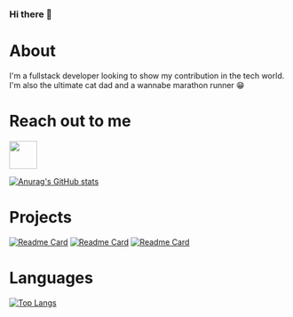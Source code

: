 ### Hi there 👋

<!--
**tudornicoara/tudornicoara** is a ✨ _special_ ✨ repository because its `README.md` (this file) appears on your GitHub profile.

Here are some ideas to get you started:

- 🔭 I’m currently working on ...
- 🌱 I’m currently learning ...
- 👯 I’m looking to collaborate on ...
- 🤔 I’m looking for help with ...
- 💬 Ask me about ...
- 📫 How to reach me: ...
- 😄 Pronouns: ...
- ⚡ Fun fact: ...
-->

# About
I'm a fullstack developer looking to show my contribution in the tech world.
I'm also the ultimate cat dad and a wannabe marathon runner 😁

# Reach out to me
<a href = "https://www.linkedin.com/in/tudor-nicoara-a38909142/">
  <img src = "Logos/LinkedIn.png" width = "auto" height = "50px" />
</a>


[![Anurag's GitHub stats](https://github-readme-stats.vercel.app/api?username=tudornicoara&theme=tokyonight&show_icons=true)](https://github.com/anuraghazra/github-readme-stats)

# Projects
[![Readme Card](https://github-readme-stats.vercel.app/api/pin/?username=tudornicoara&repo=ChatBoxSimple&theme=tokyonight)](https://github.com/anuraghazra/github-readme-stats)
[![Readme Card](https://github-readme-stats.vercel.app/api/pin/?username=tudornicoara&repo=DatingApp2)](https://github.com/anuraghazra/github-readme-stats)
[![Readme Card](https://github-readme-stats.vercel.app/api/pin/?username=tudornicoara&repo=reactivities)](https://github.com/anuraghazra/github-readme-stats)

# Languages
[![Top Langs](https://github-readme-stats.vercel.app/api/top-langs/?username=anuraghazra&layout=compact)](https://github.com/anuraghazra/github-readme-stats)
